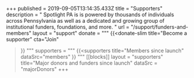 +++
published = 2019-09-05T13:14:35.433Z
title = "Supporters"
description = " Spotlight PA is is powered by thousands of individuals across Pennsylvania as well as a dedicated and growing group of institutional funders, foundations, and more. "
url = "/support/funders-and-members"
layout = "support"
donate = """
{{<donate-slim
    title="Become a supporter"
    cta="Join"
>}}
"""
supporters = """
{{<supporters
  title="Members since launch"
  dataSrc="members"
>}}
"""
[[blocks]]
    layout = "supporters"
    title="Major donors and funders since launch"
    dataSrc = "majorDonors"
+++